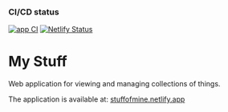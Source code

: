 ### CI/CD status
[![app CI](https://github.com/zhenia-chugaev/stuff/actions/workflows/app-ci.yml/badge.svg)](https://github.com/zhenia-chugaev/stuff/actions/workflows/app-ci.yml)
[![Netlify Status](https://api.netlify.com/api/v1/badges/8e376739-af21-447b-90fe-5d70f39d720a/deploy-status)](https://app.netlify.com/sites/stuffofmine/deploys)

# My Stuff
Web application for viewing and managing collections of things.

The application is available at: [stuffofmine.netlify.app](https://stuffofmine.netlify.app)
